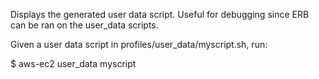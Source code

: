 Displays the generated user data script. Useful for debugging since ERB can be ran on the user_data scripts.

Given a user data script in profiles/user_data/myscript.sh, run:

$ aws-ec2 user_data myscript
